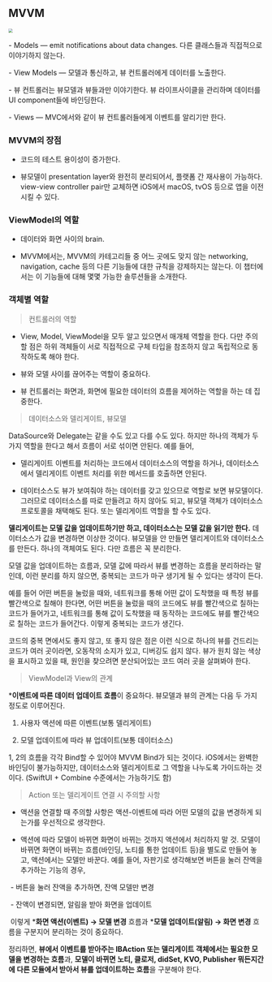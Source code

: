 ## MVVM



<img src="https://i.imgur.com/vdeHgws.png" style="zoom:50%;" />



\- Models — emit notifications about data changes. 다른 클래스들과 직접적으로 이야기하지 않는다.

\- View Models — 모델과 통신하고, 뷰 컨트롤러에게 데이터를 노출한다.

\- 뷰 컨트롤러는 뷰모델과 뷰들과만 이야기한다. 뷰 라이프사이클을 관리하며 데이터를 UI component들에 바인딩한다.

\- Views — MVC에서와 같이 뷰 컨트롤러들에게 이벤트를 알리기만 한다.



### MVVM의 장점



- 코드의 테스트 용이성이 증가한다.

- 뷰모델이 presentation layer와 완전히 분리되어서, 플랫폼 간 재사용이 가능하다. view-view controller pair만 교체하면 iOS에서 macOS, tvOS 등으로 앱을 이전시킬 수 있다.

### ViewModel의 역할

- 데이터와 화면 사이의 brain.

- MVVM에서는, MVVM의 카테고리들 중 어느 곳에도 맞지 않는 networking, navigation, cache 등의 다른 기능들에 대한 규칙을 강제하지는 않는다. 이 챕터에서는 이 기능들에 대해 몇몇 가능한 솔루션들을 소개한다.

### 객체별 역할

> 컨트롤러의 역할



- View, Model, ViewModel을 모두 알고 있으면서 매개체 역할을 한다. 다만 주의할 점은 하위 객체들이 서로 직접적으로 구체 타입을 참조하지 않고 독립적으로 동작하도록 해야 한다.

- 뷰와 모델 사이를 끊어주는 역할이 중요하다.

- 뷰 컨트롤러는 화면과, 화면에 필요한 데이터의 흐름을 제어하는 역할을 하는 데 집중한다.



> 데이터소스와 델리게이트, 뷰모델



DataSource와 Delegate는 같을 수도 있고 다를 수도 있다. 하지만 하나의 객체가 두 가지 역할을 한다고 해서 흐름이 서로 섞이면 안된다. 예를 들어,



- 델리게이트 이벤트를 처리하는 코드에서 데이터소스의 역할을 하거나, 데이터소스에서 델리게이트 이벤트 처리를 위한 메서드를 호출하면 안된다.

- 데이터소스도 뷰가 보여줘야 하는 데이터를 갖고 있으므로 역할로 보면 뷰모델이다. 그러므로 데이터소스를 따로 만들려고 하지 않아도 되고, 뷰모델 객체가 데이터소스 프로토콜을 채택해도 된다. 또는 델리게이트 역할을 할 수도 있다.



**델리게이트는 모델 값을 업데이트하기만 하고, 데이터소스는 모델 값을 읽기만 한다.** 데이터소스가 값을 변경하면 이상한 것이다. 뷰모델을 안 만들면 델리게이트와 데이터소스를 만든다. 하나의 객체여도 된다. 다만 흐름은 꼭 분리한다.



모델 값을 업데이트하는 흐름과, 모델 값에 따라서 뷰를 변경하는 흐름을 분리하라는 말인데, 이런 분리를 하지 않으면, 중복되는 코드가 마구 생기게 될 수 있다는 생각이 든다.

예를 들어 어떤 버튼을 눌렀을 때와, 네트워크를 통해 어떤 값이 도착했을 때 특정 뷰를 빨간색으로 칠해야 한다면, 어떤 버튼을 눌렀을 때의 코드에도 뷰를 빨간색으로 칠하는 코드가 들어가고, 네트워크를 통해 값이 도착했을 때 동작하는 코드에도 뷰를 빨간색으로 칠하는 코드가 들어간다. 이렇게 중복되는 코드가 생긴다.

코드의 중복 면에서도 좋지 않고, 또 좋지 않은 점은 이런 식으로 하나의 뷰를 건드리는 코드가 여러 곳이라면, 오동작의 소지가 있고, 디버깅도 쉽지 않다. 뷰가 원치 않는 색상을 표시하고 있을 때, 원인을 찾으려면 분산되어있는 코드 여러 곳을 살펴봐야 한다.



> ViewModel과 View의 관계



***이벤트에 따른 데이터 업데이트 흐름**이 중요하다. 뷰모델과 뷰의 관계는 다음 두 가지 정도로 이루어진다.



1. 사용자 액션에 따른 이벤트(보통 델리게이트)

2. 모델 업데이트에 따라 뷰 업데이트(보통 데이터소스)



1, 2의 흐름을 각각 Bind할 수 있어야 MVVM Bind가 되는 것이다. iOS에서는 완벽한 바인딩이 불가능하지만, 데이터소스와 델리게이트로 그 역할을 나누도록 가이드하는 것이다. (SwiftUI + Combine 수준에서는 가능하기도 함)



> Action 또는 델리게이트 연결 시 주의할 사항



- 액션을 연결할 때 주의할 사항은 액션-이벤트에 따라 어떤 모델의 값을 변경하게 되는가를 우선적으로 생각한다.

- 액션에 따라 모델이 바뀌면 화면이 바뀌는 것까지 액션에서 처리하지 말 것. 모델이 바뀌면 화면이 바뀌는 흐름(바인딩, 노티를 통한 업데이트 등)을 별도로 만들어 놓고, 액션에서는 모델만 바꾼다. 예를 들어, 자판기로 생각해보면 버튼을 눌러 잔액을 추가하는 기능의 경우,

​    - 버튼을 눌러 잔액을 추가하면, 잔액 모델만 변경

​    - 잔액이 변경되면, 알림을 받아 화면을 업데이트



​    이렇게 ***화면 액션(이벤트) → 모델 변경** 흐름과 ***모델 업데이트(알림) → 화면 변경** 흐름을 구분지어 분리하는 것이 중요하다.



정리하면, **뷰에서 이벤트를 받아주는 IBAction 또는 델리게이트 객체에서는 필요한 모델을 변경하는 흐름**과, **모델이 바뀌면 노티, 클로저, didSet, KVO, Publisher 뭐든지간에 다른 모듈에서 받아서 뷰를 업데이트하는 흐름**을 구분해야 한다.
